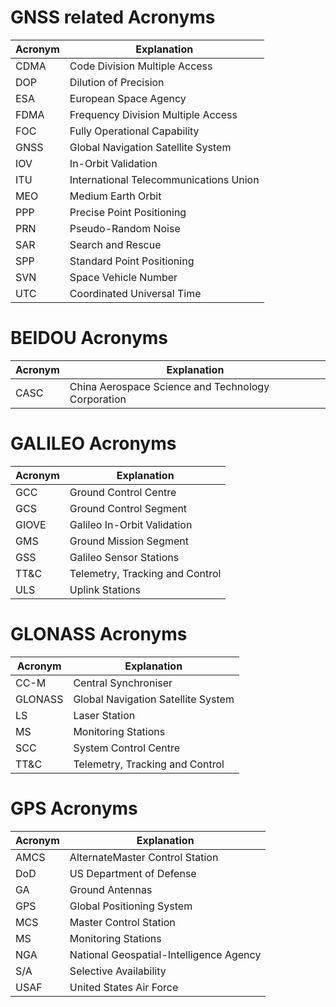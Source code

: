# GNSS related Acronyms
|Acronym|Explanation|
|-------|-----------|
|CDMA|Code Division Multiple Access|
|DOP|Dilution of Precision|
|ESA|European Space Agency|
|FDMA|Frequency Division Multiple Access|
|FOC|Fully Operational Capability|
|GNSS|Global Navigation Satellite System|
|IOV|In-Orbit Validation|
|ITU|International Telecommunications Union|
|MEO|Medium Earth Orbit|
|PPP|Precise Point Positioning|
|PRN|Pseudo-Random Noise|
|SAR|Search and Rescue|
|SPP|Standard Point Positioning|
|SVN|Space Vehicle Number|
|UTC|Coordinated Universal Time|

# BEIDOU Acronyms
|Acronym|Explanation|
|-------|-----------|
|CASC|China Aerospace Science and Technology Corporation|

# GALILEO Acronyms
|Acronym|Explanation|
|-------|-----------|
|GCC|Ground Control Centre|
|GCS|Ground Control Segment|
|GIOVE|Galileo In-Orbit Validation|
|GMS|Ground Mission Segment|
|GSS|Galileo Sensor Stations|
|TT&C|Telemetry, Tracking and Control|
|ULS|Uplink Stations|

# GLONASS Acronyms
|Acronym|Explanation|
|-------|-----------|
|CC-M|Central Synchroniser|
|GLONASS|Global Navigation Satellite System|
|LS|Laser Station|
|MS|Monitoring Stations|
|SCC|System Control Centre|
|TT&C|Telemetry, Tracking and Control|

# GPS Acronyms
|Acronym|Explanation|
|-------|-----------|
|AMCS|AlternateMaster Control Station|
|DoD|US Department of Defense|
|GA|Ground Antennas|
|GPS|Global Positioning System|
|MCS|Master Control Station|
|MS|Monitoring Stations|
|NGA|National Geospatial-Intelligence Agency|
|S/A|Selective Availability|
|USAF|United States Air Force|


